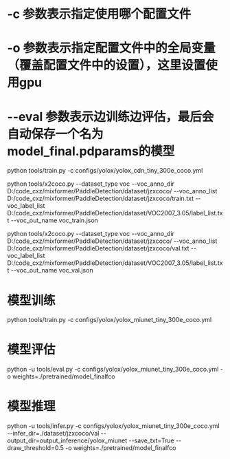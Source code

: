 
# -c 参数表示指定使用哪个配置文件
# -o 参数表示指定配置文件中的全局变量（覆盖配置文件中的设置），这里设置使用gpu
# --eval 参数表示边训练边评估，最后会自动保存一个名为model_final.pdparams的模型

python tools/train.py -c configs/yolox/yolox_cdn_tiny_300e_coco.yml    

python tools/x2coco.py  --dataset_type voc --voc_anno_dir D:/code_cxz/mixformer/PaddleDetection/dataset/jzxcoco/  --voc_anno_list D:/code_cxz/mixformer/PaddleDetection/dataset/jzxcoco/train.txt --voc_label_list D:/code_cxz/mixformer/PaddleDetection/dataset/VOC2007_3.05/label_list.txt --voc_out_name voc_train.json


python tools/x2coco.py  --dataset_type voc --voc_anno_dir D:/code_cxz/mixformer/PaddleDetection/dataset/jzxcoco/  --voc_anno_list D:/code_cxz/mixformer/PaddleDetection/dataset/jzxcoco/val.txt --voc_label_list D:/code_cxz/mixformer/PaddleDetection/dataset/VOC2007_3.05/label_list.txt --voc_out_name voc_val.json
# 模型训练
python tools/train.py -c configs/yolox/yolox_miunet_tiny_300e_coco.yml    

# 模型评估
python -u tools/eval.py -c configs/yolox/yolox_miunet_tiny_300e_coco.yml -o weights=./pretrained/model_finalfco

# 模型推理
python -u tools/infer.py -c configs/yolox/yolox_miunet_tiny_300e_coco.yml --infer_dir=./dataset/jzxcoco/val --output_dir=output_inference/yolox_miunet --save_txt=True --draw_threshold=0.5  -o weights=./pretrained/model_finalfco  
